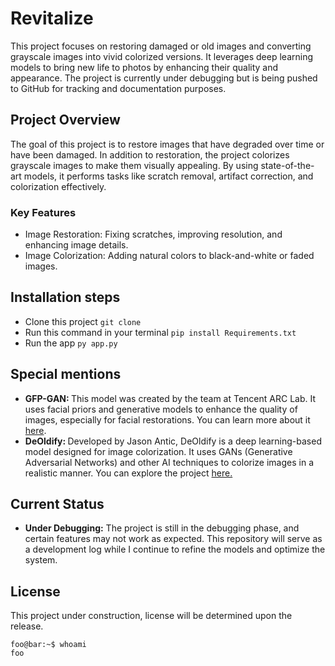 # Revitalize
This project focuses on restoring damaged or old images and converting grayscale images into vivid colorized versions. It leverages deep learning models to bring new life to photos by enhancing their quality and appearance. The project is currently under debugging but is being pushed to GitHub for tracking and documentation purposes.

## Project Overview

The goal of this project is to restore images that have degraded over time or have been damaged. In addition to restoration, the project colorizes grayscale images to make them visually appealing. By using state-of-the-art models, it performs tasks like scratch removal, artifact correction, and colorization effectively.

### Key Features

- Image Restoration: Fixing scratches, improving resolution, and enhancing image details.
- Image Colorization: Adding natural colors to black-and-white or faded images.

## Installation steps
* Clone this project
  ``` git clone ```
* Run this command in your terminal
  ``` pip install Requirements.txt ```
* Run the app
  ``` py app.py ```

## Special mentions

* <b>GFP-GAN: </b>This model was created by the team at Tencent ARC Lab. It uses facial priors and generative models to enhance the quality of images, especially for facial restorations. You can learn more about it <a href='https://github.com/TencentARC/GFPGAN'>here</a>.
* <b>DeOldify: </b> Developed by Jason Antic, DeOldify is a deep learning-based model designed for image colorization. It uses GANs (Generative Adversarial Networks) and other AI techniques to colorize images in a realistic manner. You can explore the project <a href='https://github.com/jantic/DeOldify'>here.</a>

## Current Status

* <b>Under Debugging:</b> The project is still in the debugging phase, and certain features may not work as expected. This repository will serve as a development log while I continue to refine the models and optimize the system.

## License
This project under construction, license will be determined upon the release.



```console
foo@bar:~$ whoami
foo
```
